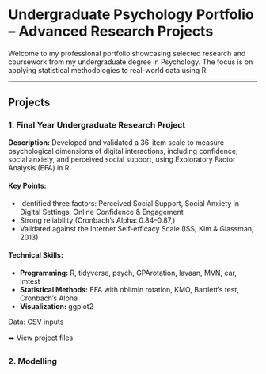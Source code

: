 # Undergraduate Psychology Portfolio – Advanced Research Projects

Welcome to my professional portfolio showcasing selected research and coursework from my undergraduate degree in Psychology. The focus is on applying statistical methodologies to real-world data using R.

----

## Projects 

### 1. Final Year Undergraduate Research Project 

**Description:** Developed and validated a 36-item scale to measure psychological dimensions of digital interactions, including confidence, social anxiety, and perceived social support, using Exploratory Factor Analysis (EFA) in R.

#### Key Points:
- Identified three factors: Perceived Social Support, Social Anxiety in Digital Settings, Online Confidence & Engagement
- Strong reliability (Cronbach’s Alpha: 0.84–0.87,)
- Validated against the Internet Self-efficacy Scale (ISS; Kim & Glassman, 2013)

#### Technical Skills:
- **Programming:** R, tidyverse, psych, GPArotation, lavaan, MVN, car, lmtest
- **Statistical Methods:** EFA with oblimin rotation, KMO, Bartlett’s test, Cronbach’s Alpha
- **Visualization:** ggplot2

Data: CSV inputs

➡️ View project files


### 2. Modelling 
